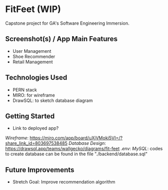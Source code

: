 # FitFeet (WIP)
Capstone project for GA's Software Engineering Immersion.

## Screenshot(s) / App Main Features
- User Management
- Shoe Recommender
- Retail Management

## Technologies Used
- PERN stack
- MIRO: for wireframe
- DrawSQL: to sketch database diagram

## Getting Started 

- Link to deployed app?

*Wireframe*: https://miro.com/app/board/uXjVMoki5VI=/?share_link_id=803697538485
*Database Design*: https://drawsql.app/teams/wallgecko/diagrams/fit-feet
*.env*:
*MySQL*: codes to create database can be found in the file "./backend/database.sql"

## Future Improvements
- Stretch Goal: Improve recommendation algorithm
